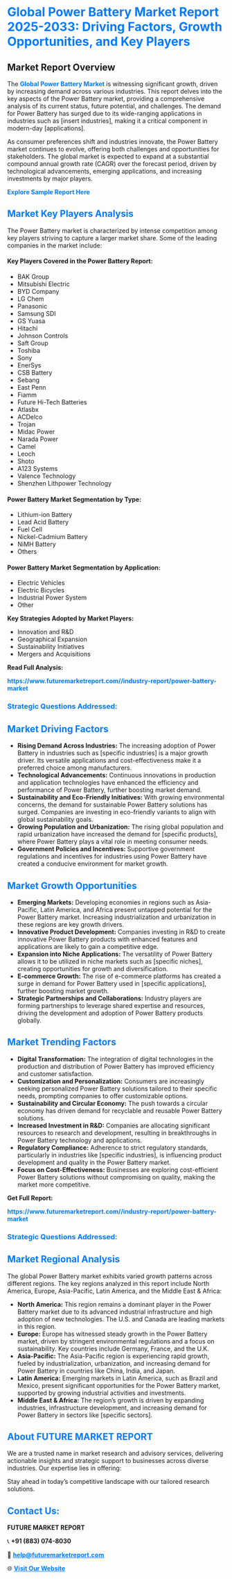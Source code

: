 <h1 style="color: #007BFF;">Global Power Battery Market Report 2025-2033: Driving Factors, Growth Opportunities, and Key Players</h1>

<section id="overview">
<h2>Market Report Overview</h2>
<p>The <a href="https://www.futuremarketreport.com//industry-report/power-battery-market" style="color: #007BFF; text-decoration: none;"><strong>Global Power Battery Market</strong></a> is witnessing significant growth, driven by increasing demand across various industries. This report delves into the key aspects of the Power Battery market, providing a comprehensive analysis of its current status, future potential, and challenges. The demand for Power Battery has surged due to its wide-ranging applications in industries such as [insert industries], making it a critical component in modern-day [applications].</p>
<p>As consumer preferences shift and industries innovate, the Power Battery market continues to evolve, offering both challenges and opportunities for stakeholders. The global market is expected to expand at a substantial compound annual growth rate (CAGR) over the forecast period, driven by technological advancements, emerging applications, and increasing investments by major players.</p>
</section>

<section id="overview">
<p><a href="https://www.futuremarketreport.com//request-sample/reportId=59658" style="color: #007BFF; text-decoration: none;"><strong>Explore Sample Report Here</strong></a></p>
</section>

<section id="key-players">
<h2 style="color: #007BFF;">Market Key Players Analysis</h2>
<p>The Power Battery market is characterized by intense competition among key players striving to capture a larger market share. Some of the leading companies in the market include:</p>
<h4>Key Players Covered in the Power Battery Report:</h4>
<ul><li>BAK Group</li><li>Mitsubishi Electric</li><li>BYD Company</li><li>LG Chem</li><li>Panasonic</li><li>Samsung SDI</li><li>GS Yuasa</li><li>Hitachi</li><li>Johnson Controls</li><li>Saft Group</li><li>Toshiba</li><li>Sony</li><li>EnerSys</li><li>CSB Battery</li><li>Sebang</li><li>East Penn</li><li>Fiamm</li><li>Future Hi-Tech Batteries</li><li>Atlasbx</li><li>ACDelco</li><li>Trojan</li><li>Midac Power</li><li>Narada Power</li><li>Camel</li><li>Leoch</li><li>Shoto</li><li>A123 Systems</li><li>Valence Technology</li><li>Shenzhen Lithpower Technology</li></ul>
<h4>Power Battery Market Segmentation by Type:</h4>
<ul><li>Lithium-ion Battery</li><li>Lead Acid Battery</li><li>Fuel Cell</li><li>Nickel-Cadmium Battery</li><li>NiMH Battery</li><li>Others</li></ul>

<h4>Power Battery Market Segmentation by Application:</h4>
<ul><li>Electric Vehicles</li><li>Electric Bicycles</li><li>Industrial Power System</li><li>Other</li></ul>
<p><strong>Key Strategies Adopted by Market Players:</strong></p>
<ul>
<li>Innovation and R&D</li>
<li>Geographical Expansion</li>
<li>Sustainability Initiatives</li>
<li>Mergers and Acquisitions</li>
</ul>
</section>

<section>
<p><strong>Read Full Analysis: </strong></p><a href="https://www.futuremarketreport.com//industry-report/power-battery-market" style="color: #007BFF; text-decoration: none;"><strong>https://www.futuremarketreport.com//industry-report/power-battery-market</strong></a>
<h3 style="color: #007BFF;">Strategic Questions Addressed:</h3>
</section>

<section id="driving-factors">
<h2 style="color: #007BFF;">Market Driving Factors</h2>
<ul>
<li><strong>Rising Demand Across Industries:</strong> The increasing adoption of Power Battery in industries such as [specific industries] is a major growth driver. Its versatile applications and cost-effectiveness make it a preferred choice among manufacturers.</li>
<li><strong>Technological Advancements:</strong> Continuous innovations in production and application technologies have enhanced the efficiency and performance of Power Battery, further boosting market demand.</li>
<li><strong>Sustainability and Eco-Friendly Initiatives:</strong> With growing environmental concerns, the demand for sustainable Power Battery solutions has surged. Companies are investing in eco-friendly variants to align with global sustainability goals.</li>
<li><strong>Growing Population and Urbanization:</strong> The rising global population and rapid urbanization have increased the demand for [specific products], where Power Battery plays a vital role in meeting consumer needs.</li>
<li><strong>Government Policies and Incentives:</strong> Supportive government regulations and incentives for industries using Power Battery have created a conducive environment for market growth.</li>
</ul>
</section>

<section id="growth-opportunities">
<h2 style="color: #007BFF;">Market Growth Opportunities</h2>
<ul>
<li><strong>Emerging Markets:</strong> Developing economies in regions such as Asia-Pacific, Latin America, and Africa present untapped potential for the Power Battery market. Increasing industrialization and urbanization in these regions are key growth drivers.</li>
<li><strong>Innovative Product Development:</strong> Companies investing in R&D to create innovative Power Battery products with enhanced features and applications are likely to gain a competitive edge.</li>
<li><strong>Expansion into Niche Applications:</strong> The versatility of Power Battery allows it to be utilized in niche markets such as [specific niches], creating opportunities for growth and diversification.</li>
<li><strong>E-commerce Growth:</strong> The rise of e-commerce platforms has created a surge in demand for Power Battery used in [specific applications], further boosting market growth.</li>
<li><strong>Strategic Partnerships and Collaborations:</strong> Industry players are forming partnerships to leverage shared expertise and resources, driving the development and adoption of Power Battery products globally.</li>
</ul>
</section>

<section id="trending-factors">
<h2 style="color: #007BFF;">Market Trending Factors</h2>
<ul>
<li><strong>Digital Transformation:</strong> The integration of digital technologies in the production and distribution of Power Battery has improved efficiency and customer satisfaction.</li>
<li><strong>Customization and Personalization:</strong> Consumers are increasingly seeking personalized Power Battery solutions tailored to their specific needs, prompting companies to offer customizable options.</li>
<li><strong>Sustainability and Circular Economy:</strong> The push towards a circular economy has driven demand for recyclable and reusable Power Battery solutions.</li>
<li><strong>Increased Investment in R&D:</strong> Companies are allocating significant resources to research and development, resulting in breakthroughs in Power Battery technology and applications.</li>
<li><strong>Regulatory Compliance:</strong> Adherence to strict regulatory standards, particularly in industries like [specific industries], is influencing product development and quality in the Power Battery market.</li>
<li><strong>Focus on Cost-Effectiveness:</strong> Businesses are exploring cost-efficient Power Battery solutions without compromising on quality, making the market more competitive.</li>
</ul>
</section>

<section>
<p><strong>Get Full Report: </strong></p><a href="https://www.futuremarketreport.com//industry-report/power-battery-market" style="color: #007BFF; text-decoration: none;"><strong>https://www.futuremarketreport.com//industry-report/power-battery-market</strong></a>
<h3 style="color: #007BFF;">Strategic Questions Addressed:</h3>
</section>


<section id="regional-analysis">
<h2 style="color: #007BFF;">Market Regional Analysis</h2>
<p>The global Power Battery market exhibits varied growth patterns across different regions. The key regions analyzed in this report include North America, Europe, Asia-Pacific, Latin America, and the Middle East & Africa:</p>
<ul>
<li><strong>North America:</strong> This region remains a dominant player in the Power Battery market due to its advanced industrial infrastructure and high adoption of new technologies. The U.S. and Canada are leading markets in this region.</li>
<li><strong>Europe:</strong> Europe has witnessed steady growth in the Power Battery market, driven by stringent environmental regulations and a focus on sustainability. Key countries include Germany, France, and the U.K.</li>
<li><strong>Asia-Pacific:</strong> The Asia-Pacific region is experiencing rapid growth, fueled by industrialization, urbanization, and increasing demand for Power Battery in countries like China, India, and Japan.</li>
<li><strong>Latin America:</strong> Emerging markets in Latin America, such as Brazil and Mexico, present significant opportunities for the Power Battery market, supported by growing industrial activities and investments.</li>
<li><strong>Middle East & Africa:</strong> The region’s growth is driven by expanding industries, infrastructure development, and increasing demand for Power Battery in sectors like [specific sectors].</li>
</ul>
</section>

<footer>
<h2 style="color: #007BFF;">About FUTURE MARKET REPORT</h2>
<p>We are a trusted name in market research and advisory services, delivering actionable insights and strategic support to businesses across diverse industries. Our expertise lies in offering:</p>

<p>Stay ahead in today’s competitive landscape with our tailored research solutions.</p>

<h2 style="color: #007BFF;">Contact Us:</h2>
<p><strong>FUTURE MARKET REPORT</strong></p>
<p>📞 <strong>+91 (883) 074-8030</strong></p>
<p>📧 <strong><a href="mailto:help@futuremarketreport.com" style="color: #007BFF;">help@futuremarketreport.com</a></strong></p>
<p>🌐 <strong><a href="https://www.futuremarketreport.com/" style="color: #007BFF;">Visit Our Website</a></strong></p>
</footer>